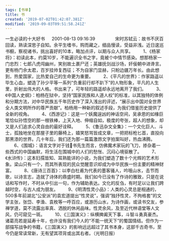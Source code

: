 ```yaml
---
tags: [书单]
title: 书
created: '2019-07-02T01:42:07.381Z'
modified: '2019-09-03T09:51:58.241Z'
---
```


一生必读的十大好书
　 2001-08-13 09:16:39
　　
　　宋时苏轼云：故书不厌百回读，熟读深思子自知。余平生嗜书，购而藏之，细品慢读，受益非浅。近日逡巡书橱，察视诸书，挑出喜好的10本，略加点评，以期与众人共享。 
　　1、《杨家将》：初读此本，约莫10岁，不能遍识全书之字，竟被个中情节感染。想那杨家一门忠烈：七郎八虎闯幽州，笑别故土裹尸还；英雄抚剑战沙场，奸佞朝中进谗言。更有杨门佘太君，百岁挂帅复西征；不为自家门显赫，只盼边疆万年长。由此想到，热爱国家，比热爱自己的生命更为重要。 
　　2、《平凡的世界》：作家路遥以毕生心血，塑造了孙少平等一系列“负重前行却不趴下”的人物形象，平凡的人生里，折射出伟大的人格。书出来了，可年轻的路遥却永远地离开了我们。 
　　3、《中国人史纲》：柏杨在狱中，坚持“国家民族和人道人权”的标准，以其独特的体例和分期方法，对中华民族五千年历史作了深入浅出的评述，“展示出中国对全世界全人类文明所作的尊严贡献”。柏杨用一种新的叙述手段，为我们借鉴历史提供了全新的视角。 
　　4、《西游记》：这是一个妖魔逞凶的神话空间，吴承恩的如椽巨笔恰似孙悟空的那一根铁棒，上天入地、伸缩自如，极度的夸张，超人的想象，却又是人们追求心灵自由的最好诠释。 
　　5、《鲁迅杂文全集》：一个文化巨人、斗士，孤独地坐在那屋子里的藤椅上，嬉笑怒骂皆成文章，一把把标枪匕首，直投向那黑漆的世界。几十年后，我们还为那一篇篇激昂文字拍案叫好，热血沸腾。 
　　6、《围城》：语言文字对于钱书先生而言，仿佛魔术家玩的飞刀，掺杂着一些西式的中国幽默，将生活在围城中的人们的愁怅、沉闷心境驱散了。 
　　7、《水浒传》：这本妇孺皆知、耳熟能详的小说，为我们塑造了数十个光辉的艺术形象。梁山只有一个，而其所表现的民众觉醒意识却成为中华民族一份主要的精神财富。 
　　8、《唐诗三百首》：以李白杜甫为代表的墨客骚人，吟哦山水，击节而歌，以诗言志，造就了诗体的鼎盛时期。我们如今已没有了作诗的雅致，只是在说话和写作时，不时从中引出一句，作为辅助表达。文化的反刍，有时足以让我们跨越时空，与古人成为朋友。 
　　9、《明清性灵小品》：人类的心灵总是相通的，500多年前湖北“公安派”的袁宏道提出“性灵说”，强调“独抒性灵，不拘格套”的文学主张，张岱、李渔、袁枚等一呼百应，或游历山水，为诗作画，或读书交友，参禅学道，莫不流露出率真、洒脱的休闲品味。性灵余风，及至近代林语堂等人文风，仍可窥见一斑。 
　　10、《三国演义》：纵横捭阖天下事，斗智斗勇真豪杰。诸葛亮若是延寿十年，也许没有我们今人的“不能一统天下”的蜀国情结。但作为一部描写战争的书籍，《三国演义》的影响远远超过了其书本身，这部千古奇书，至今仍是常读常新，无有望其项背或出其右者。（光明日报）
　　 
